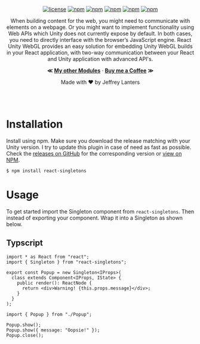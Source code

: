 <div align="center">

[![license](https://img.shields.io/badge/license-Apache_2.0-red.svg)]()
[![npm](https://img.shields.io/npm/v/react-unity-webgl.svg)]()
[![npm](https://img.shields.io/badge/build-passing-brightgreen.svg)]()
[![npm](https://img.shields.io/npm/dt/react-unity-webgl.svg)]()
[![npm](https://img.shields.io/badge/supported-typescript-2a507e.svg)]()
[![npm](https://img.shields.io/badge/supported-babel-yellow.svg)]()

When building content for the web, you might need to communicate with elements on a webpage. Or you might want to implement functionality using Web APIs which Unity does not currently expose by default. In both cases, you need to directly interface with the browser’s JavaScript engine. React Unity WebGL provides an easy solution for embedding Unity WebGL builds in your React application, with two-way communication between your React and Unity application with advanced API's.

**&Lt;**
[**My other Modules**](https://github.com/elraccoone) &middot;
[**Buy me a Coffee**](https://paypal.me/jeffreylanters)
**&Gt;**

Made with &hearts; by Jeffrey Lanters

</div></br></br>

# Installation

Install using npm. Make sure you download the release matching with your Unity version. I try to update this plugin in case of need as fast as possible. Check the [releases on GitHub](https://github.com/jeffreylanters/react-unity-webgl/releases) for the corresponding version or [view on NPM](https://www.npmjs.com/package/react-unity-webgl).

```sh
$ npm install react-singletons
```

# Usage

To get started import the Singleton component from `react-singletons`. Then instead of exporting your component. Wrap it into a Singleton as shown below.

## Typscript

```tsx
import * as React from "react";
import { Singleton } from "react-singletons";

export const Popup = new Singleton<IProps>(
  class extends Component<IProps, IState> {
    public render(): ReactNode {
      return <div>Warning! {this.props.message}</div>;
    }
  }
);
```

```tsx
import { Popup } from "./Popup";

Popup.show();
Popup.show({ message: "Oopsie!" });
Popup.close();
```
